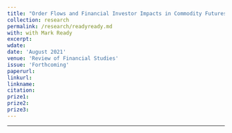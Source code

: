 ```yaml
---
title: "Order Flows and Financial Investor Impacts in Commodity Futures Markets"
collection: research
permalink: /research/readyready.md
with: with Mark Ready
excerpt: 
wdate: 
date: 'August 2021'
venue: 'Review of Financial Studies'
issue: 'Forthcoming'
paperurl:
linkurl:
linkname:
citation: 
prize1: 
prize2: 
prize3: 
---
```


---
